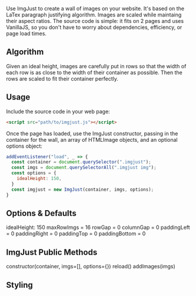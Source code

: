 Use ImgJust to create a wall of images on your website.
It's based on the LaTex paragraph justifying algorithm.
Images are scaled while maintaing their aspect ratios.
The source code is simple: it fits on 2 pages and uses
VanillaJS, so you don't have to worry about dependencies,
efficiency, or page load times.

## Algorithm

Given an ideal height, images are carefully put in rows
so that the width of each row is as close to the width of their
container as possible. Then the rows are scaled to fit their
container perfectly.

## Usage

Include the source code in your web page:
```html
<script src="path/to/imgjust.js"></script>
```

Once the page has loaded, use the ImgJust constructor,
passing in the container for the wall, an array
of HTMLImage objects, and an optional options object:
```js
addEventListener("load", _ => {
  const container = document.querySelector(".imgjust");
  const imgs = document.querySelectorAll(".imgjust img");
  const options = {
    idealHeight: 150,
  }
  const imgjust = new ImgJust(container, imgs, options);
}
```

## Options & Defaults

idealHeight: 150
maxRowImgs = 16
rowGap = 0
columnGap = 0
paddingLeft = 0
paddingRight = 0
paddingTop = 0
paddingBottom = 0

## ImgJust Public Methods
constructor(container, imgs=[], options={})
reload()
addImages(imgs)

## Styling
